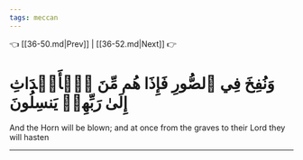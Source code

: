 ```yaml
---
tags: meccan
---
```


👈 [[36-50.md|Prev]] | [[36-52.md|Next]] 👉

# وَنُفِخَ فِي ٱلصُّورِ فَإِذَا هُم مِّنَ ٱلۡأَجۡدَاثِ إِلَىٰ رَبِّهِمۡ يَنسِلُونَ

And the Horn will be blown; and at once from the graves to their Lord they will hasten

---

